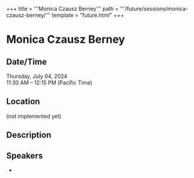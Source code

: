 +++
title = '''Monica Czausz Berney'''
path = '''/future/sessions/monica-czausz-berney/'''
template = "future.html"
+++

<h1>Monica Czausz Berney</h1>
<h2>Date/Time</h2>
<p>Thursday, July 04, 2024<br>
11:30 AM – 12:15 PM (Pacific Time)</p>
<h2>Location</h2>
(not implemented yet)
<h2>Description</h2>

<h2>Speakers</h2>
<ul><li><bound method Speaker.link of Speaker(data=SpeakerData(presenter_at=['9B9FC2C7-D231-4034-B912-939343905A06'], speaker_biography='', speaker_display_name='Monica Czausz Berney', speaker_first_name='Monica Czausz', speaker_last_name='Berney', speaker_stub='6BAB0C04-FF6A-47F7-ABD3-292AE6E7D778', speaker_title='', updated_date=datetime.date(2023, 9, 4)), updated=False, deleted=False)></li>

